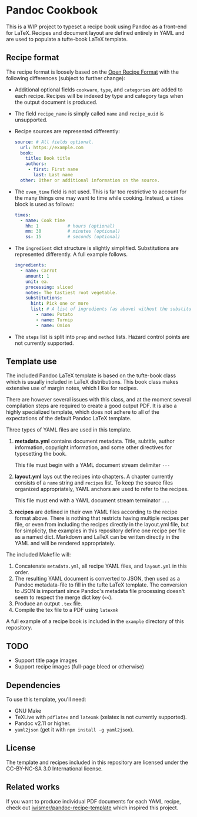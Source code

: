 # Pandoc Cookbook

This is a WIP project to typeset a recipe book using Pandoc as a front-end for LaTeX.
Recipes and document layout are defined entirely in YAML and are used to populate a tufte-book LaTeX template.

## Recipe format

The recipe format is loosely based on the [Open Recipe Format](https://open-recipe-format.readthedocs.io/en/latest/index.html) with the following differences (subject to further change):

 - Additional optional fields `cookware`, `type`, and `categories` are added to each recipe.
   Recipes will be indexed by type and category tags when the output document is produced.

 - The field `recipe_name` is simply called `name` and `recipe_uuid` is unsupported.

 - Recipe sources are represented differently:

   ```yml
   source: # All fields optional.
     url: https://example.com
     book:
       title: Book title
       authors:
        - first: First name
          last: Last name
     other: Other or additional information on the source.
   ```

 - The `oven_time` field is not used.
   This is far too restrictive to account for the many things one may want to time while cooking.
   Instead, a `times` block is used as follows:

   ```yml
   times:
	 - name: Cook time
	   hh: 1           # hours (optional)
	   mm: 30          # minutes (optional)
	   ss: 15          # seconds (optional)
   ```

 - The `ingredient` dict structure is slightly simplified.
   Substitutions are represented differently.
   A full example follows.

   ```yml
   ingredients:
     - name: Carrot
	   amount: 1
	   unit: ea.
	   processing: sliced
	   notes: The tastiest root vegetable.
	   substitutions:
	     hint: Pick one or more
         list: # A list of ingredients (as above) without the substitutions field.
           - name: Potato
           - name: Turnip
           - name: Onion
   ```

 - The `steps` list is split into `prep` and `method` lists.
   Hazard control points are not currently supported.

## Template use

The included Pandoc LaTeX template is based on the tufte-book class which is usually included in LaTeX distributions.
This book class makes extensive use of margin notes, which I like for recipes.

There are however several issues with this class, and at the moment several compilation steps are required to create a good output PDF.
It is also a highly specialized template, which does not adhere to all of the expectations of the default Pandoc LaTeX template.

Three types of YAML files are used in this template.

 1. **metadata.yml** contains document metadata.
    Title, subtitle, author information, copyright information, and some other directives for typesetting the book.

    This file must begin with a YAML document stream delimiter `---`
 2. **layout.yml** lays out the recipes into chapters.
    A chapter currently consists of a `name` string and `recipes` list.
    To keep the source files organized appropriately, YAML anchors are used to refer to the recipes.

    This file must end with a YAML document stream terminator `...`

 3. **recipes** are defined in their own YAML files according to the recipe format above.
    There is nothing that restricts having multiple recipes per file, or even from including the recipes directly in the layout.yml file, but for simplicity, the examples in this repository define one recipe per file as a named dict.
    Markdown and LaTeX can be written directly in the YAML and will be rendered appropriately.

The included Makefile will:

 1. Concatenate `metadata.yml`, all recipe YAML files, and `layout.yml` in this order.
 1. The resulting YAML document is converted to JSON, then used as a Pandoc metadata-file to fill in the tufte LaTeX template.
    The conversion to JSON is important since Pandoc's metadata file processing doesn't seem to respect the merge dict key (`<<`).
 1. Produce an output `.tex` file.
 1. Compile the tex file to a PDF using `latexmk`

A full example of a recipe book is included in the `example` directory of this repository.

## TODO

 - Support title page images
 - Support recipe images (full-page bleed or otherwise)

## Dependencies

To use this template, you'll need:

 - GNU Make
 - TeXLive with `pdflatex` and `latexmk` (xelatex is not currently supported).
 - Pandoc v2.11 or higher.
 - `yaml2json` (get it with `npm install -g yaml2json`).

## License

The template and recipes included in this repository are licensed under the CC-BY-NC-SA 3.0 International license.

## Related works

If you want to produce individual PDF documents for each YAML recipe, check out [iwismer/pandoc-recipe-template](https://github.com/iwismer/pandoc-recipe-template) which inspired this project.
